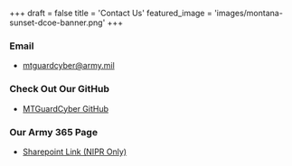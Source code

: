 +++
draft = false
title = 'Contact Us'
featured_image = 'images/montana-sunset-dcoe-banner.png'
+++

### Email

- mtguardcyber@army.mil

### Check Out Our GitHub

- [MTGuardCyber GitHub](https://github.com/mtguardcyber)

### Our Army 365 Page

- [Sharepoint Link (NIPR Only)](https://armyeitaas.sharepoint-mil.us/sites/NGMT-Staff/SitePages/DCOE.aspx)